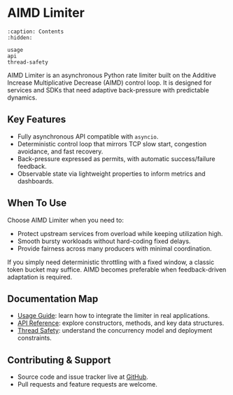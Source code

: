 # AIMD Limiter

```{toctree}
:caption: Contents
:hidden:

usage
api
thread-safety
```

AIMD Limiter is an asynchronous Python rate limiter built on the Additive Increase Multiplicative Decrease (AIMD) control loop. It is designed for services and SDKs that need adaptive back-pressure with predictable dynamics.

## Key Features

- Fully asynchronous API compatible with `asyncio`.
- Deterministic control loop that mirrors TCP slow start, congestion avoidance, and fast recovery.
- Back-pressure expressed as permits, with automatic success/failure feedback.
- Observable state via lightweight properties to inform metrics and dashboards.

## When To Use

Choose AIMD Limiter when you need to:

- Protect upstream services from overload while keeping utilization high.
- Smooth bursty workloads without hard-coding fixed delays.
- Provide fairness across many producers with minimal coordination.

If you simply need deterministic throttling with a fixed window, a classic token bucket may suffice. AIMD becomes preferable when feedback-driven adaptation is required.

## Documentation Map

- [Usage Guide](usage): learn how to integrate the limiter in real applications.
- [API Reference](api): explore constructors, methods, and key data structures.
- [Thread Safety](thread-safety): understand the concurrency model and deployment constraints.

## Contributing & Support

- Source code and issue tracker live at [GitHub](https://github.com/mxcoras/aimd-limiter).
- Pull requests and feature requests are welcome.
